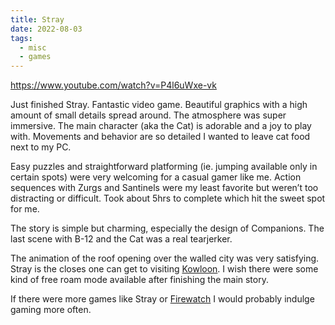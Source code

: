 ```yaml
---
title: Stray
date: 2022-08-03
tags:
  - misc
  - games
---
```


https://www.youtube.com/watch?v=P4l6uWxe-vk

Just finished Stray. Fantastic video game. Beautiful graphics with a high amount of small details spread around. The atmosphere was super immersive. The main character (aka the Cat) is adorable and a joy to play with. Movements and behavior are so detailed I wanted to leave cat food next to my PC.

Easy puzzles and straightforward platforming (ie. jumping available only in certain spots) were very welcoming for a casual gamer like me. Action sequences with Zurgs and Santinels were my least favorite but weren’t too distracting or difficult. Took about 5hrs to complete which hit the sweet spot for me.

The story is simple but charming, especially the design of Companions. The last scene with B-12 and the Cat was a real tearjerker.

The animation of the roof opening over the walled city was very satisfying. Stray is the closes one can get to visiting [Kowloon](/blog/kowloon-walled-city/). I wish there were some kind of free roam mode available after finishing the main story.

If there were more games like Stray or [Firewatch](https://www.youtube.com/watch?v=lWtTsFypKM4) I would probably indulge gaming more often.
